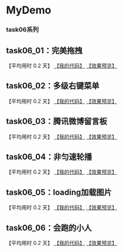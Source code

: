# MyDemo

### task06系列

## task06_01：完美拖拽

【平均用时 0.2 天】
[【我的代码】](https://github.com/wangsiyuan233/MyDemo/blob/master/task06/01/task06_01.html)
[【效果预览】](https://wangsiyuan233.cn/MyDemo/task06/01/task06_01.html)

## task06_02：多级右键菜单

【平均用时 0.2 天】
[【我的代码】](https://github.com/wangsiyuan233/MyDemo/blob/master/task06/02/task06_02.html)
[【效果预览】](https://wangsiyuan233.cn/MyDemo/task06/02/task06_02.html)

## task06_03：腾讯微博留言板

【平均用时 0.2 天】
[【我的代码】](https://github.com/wangsiyuan233/MyDemo/blob/master/task06/03/task06_03.html)
[【效果预览】](https://wangsiyuan233.cn/MyDemo/task06/03/task06_03.html)

## task06_04：非匀速轮播

【平均用时 0.2 天】
[【我的代码】](https://github.com/wangsiyuan233/MyDemo/blob/master/task06/04/task06_04.html)
[【效果预览】](https://wangsiyuan233.cn/MyDemo/task06/04/task06_04.html)

## task06_05：loading加载图片

【平均用时 0.2 天】
[【我的代码】](https://github.com/wangsiyuan233/MyDemo/blob/master/task06/05/task06_05.html)
[【效果预览】](https://wangsiyuan233.cn/MyDemo/task06/05/task06_05.html)

## task06_06：会跑的小人

【平均用时 0.2 天】
[【我的代码】](https://github.com/wangsiyuan233/MyDemo/blob/master/task06/06/task06_06.html)
[【效果预览】](https://wangsiyuan233.cn/MyDemo/task06/06/task06_06.html)